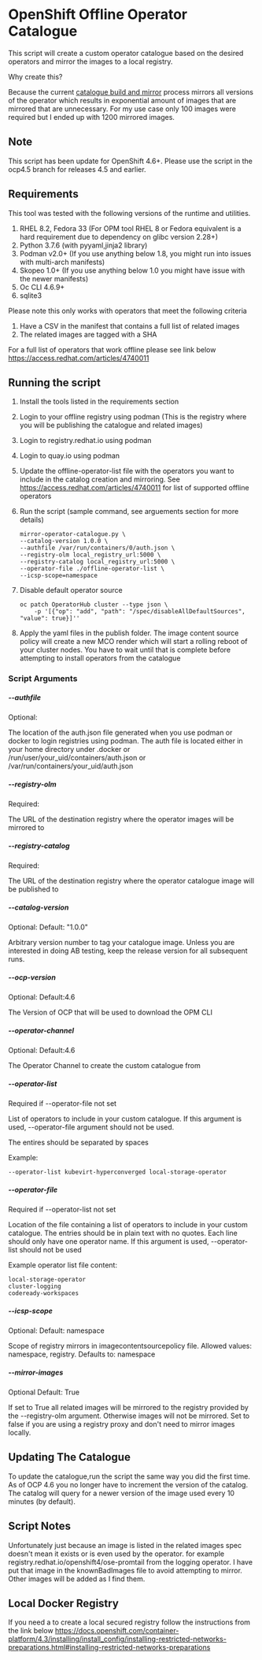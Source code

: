 # OpenShift Offline Operator Catalogue

This script will create a custom operator catalogue based on the desired operators and mirror the images to a local registry.

Why create this?

Because the current [catalogue build and mirror](https://docs.openshift.com/container-platform/4.6/operators/admin/olm-restricted-networks.html) process mirrors all versions of the operator which results in exponential amount of images that are mirrored that are unnecessary. For my use case only 100 images were required but I ended up with 1200 mirrored images.

## Note

This script has been update for OpenShift 4.6+. Please use the script in the ocp4.5 branch for releases 4.5 and earlier.

## Requirements

This tool was tested with the following versions of the runtime and utilities.

1. RHEL 8.2, Fedora 33 (For OPM tool RHEL 8 or Fedora equivalent is a hard requirement due to dependency on glibc version 2.28+)
2. Python 3.7.6 (with pyyaml,jinja2 library)
3. Podman v2.0+ (If you use anything below 1.8, you might run into issues with multi-arch manifests)
4. Skopeo 1.0+ (If you use anything below 1.0 you might have issue with the newer manifests)
5. Oc CLI 4.6.9+
6. sqlite3

Please note this only works with operators that meet the following criteria

1. Have a CSV in the manifest that contains a full list of related images
2. The related images are tagged with a SHA

For a full list of operators that work offline please see link below
<https://access.redhat.com/articles/4740011>

## Running the script

1. Install the tools listed in the requirements section
2. Login to your offline registry using podman (This is the registry where you will be publishing the catalogue and related images)
3. Login to registry.redhat.io using podman
4. Login to quay.io using podman
5. Update the offline-operator-list file with the operators you want to include in the catalog creation and mirroring. See <https://access.redhat.com/articles/4740011> for list of supported offline operators
6. Run the script (sample command, see arguements section for more details)

    ```Shell
    mirror-operator-catalogue.py \
    --catalog-version 1.0.0 \
    --authfile /var/run/containers/0/auth.json \
    --registry-olm local_registry_url:5000 \
    --registry-catalog local_registry_url:5000 \
    --operator-file ./offline-operator-list \
    --icsp-scope=namespace
    ```

7. Disable default operator source

    ```Shell
    oc patch OperatorHub cluster --type json \
        -p '[{"op": "add", "path": "/spec/disableAllDefaultSources", "value": true}]''
    ```

8. Apply the yaml files in the publish folder. The image content source policy will create a new MCO render which will start a rolling reboot of your cluster nodes. You have to wait until that is complete before attempting to install operators from the catalogue

### Script Arguments

##### --authfile

Optional:

The location of the auth.json file generated when you use podman or docker to login registries using podman. The auth file is located either in your home directory under .docker or /run/user/your_uid/containers/auth.json or /var/run/containers/your_uid/auth.json

##### --registry-olm

Required:

The URL of the destination registry where the operator images will be mirrored to

##### --registry-catalog

Required:

The URL of the destination registry where the operator catalogue image will be published to

##### --catalog-version

Optional:
Default: "1.0.0"

Arbitrary version number to tag your catalogue image. Unless you are interested in doing AB testing, keep the release version for all subsequent runs.

##### --ocp-version

Optional:
Default:4.6

The Version of OCP that will be used to download the OPM CLI

##### --operator-channel

Optional:
Default:4.6

The Operator Channel to create the custom catalogue from

##### --operator-list

Required if --operator-file not set

List of operators to include in your custom catalogue. If this argument is used, --operator-file argument should not be used.

The entires should be separated by spaces

Example:

```Shell
--operator-list kubevirt-hyperconverged local-storage-operator
```

##### --operator-file

Required if --operator-list not set

Location of the file containing a list of operators to include in your custom catalogue. The entries should be in plain text with no quotes. Each line should only have one operator name. If this argument is used, --operator-list should not be used

Example operator list file content:

```Shell
local-storage-operator
cluster-logging
codeready-workspaces
```

##### --icsp-scope

Optional:
Default: namespace

Scope of registry mirrors in imagecontentsourcepolicy file. Allowed values: namespace, registry. Defaults to: namespace

##### --mirror-images

Optional
Default: True

If set to True all related images will be mirrored to the registry provided by the --registry-olm argument. Otherwise images will not be mirrored. Set to false if you are using a registry proxy and don't need to mirror images locally.

## Updating The Catalogue

To update the catalogue,run the script the same way you did the first time. As of OCP 4.6 you no longer have to increment the version of the catalog. The catalog will query for a newer version of the image used every 10 minutes (by default).

## Script Notes

Unfortunately just because an image is listed in the related images spec doesn't mean it exists or is even used by the operator. for example registry.redhat.io/openshift4/ose-promtail from the logging operator. I have put that image in the knownBadImages file to avoid attempting to mirror. Other images will be added as I find them.

## Local Docker Registry

If you need a to create a local secured registry follow the instructions from the link below
<https://docs.openshift.com/container-platform/4.3/installing/install_config/installing-restricted-networks-preparations.html#installing-restricted-networks-preparations>
